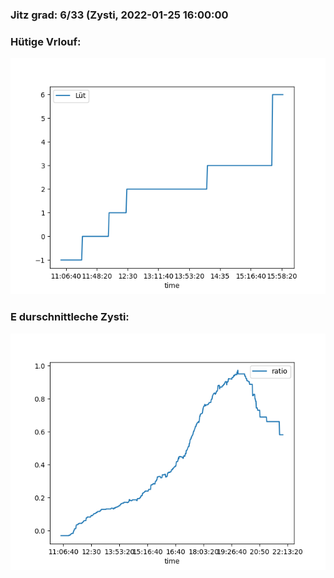 ### Jitz grad: 6/33 (Zysti, 2022-01-25 16:00:00

### Hütige Vrlouf:
![Graph](Today.png)

### E durschnittleche Zysti:
![Graph](Zysti.png)